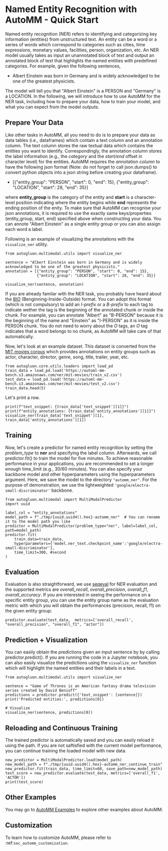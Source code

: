 # Named Entity Recognition with AutoMM - Quick Start

Named entity recognition (NER) refers to identifying and categorizing key information (entities) from unstructured text. An entity can be a word or a series of words which correspond to categories such as cities, time expressions, monetary values, facilities, person, organization, etc. An NER model usually takes as input an unannotated block of text and output an annotated block of text that highlights the named entities with predefined categories. For example, given the following sentences, 

- Albert Einstein was born in Germany and is widely acknowledged to be one of the greatest physicists.

The model will tell you that "Albert Einstein" is a PERSON and "Germany" is a LOCATION. In the following, we will introduce how to use AutoMM for the NER task, including how to prepare your data, how to train your model, and what you can expect from the model outputs.

 
## Prepare Your Data
Like other tasks in AutoMM, all you need to do is to prepare your data as data tables (i.e., dataframes) which contain a text column and an annotation column. The text column stores the raw textual data which contains the entities you want to identify. Correspondingly, the annotation column stores the label information (e.g., the *category* and the *start/end* offset in character level) for the entities. AutoMM requires the *annotation column* to have the following json format (Note: do not forget to call json.dumps() to convert python objects into a json string before creating your dataframe). 

- [{"entity_group": "PERSON", "start": 0, "end": 15}, 
{"entity_group": "LOCATION", "start": 28, "end": 35}]

where **entity_group** is the category of the entity and **start** is a character-level position indicating where the entity begins while **end** represents the ending position of the enity. To make sure that AutoMM can recognise your json annotations, it is required to use the exactly same keys/properties (entity_group, start, end) specified above when constructing your data. You can annote "Albert Einstein" as a single entity group or you can also assign each word a label.

Following is an example of visualizing the annotations with the `visualize_ner` utility.


```{.python .input}
from autogluon.multimodal.utils import visualize_ner

sentence = "Albert Einstein was born in Germany and is widely acknowledged to be one of the greatest physicists."
annotation = [{"entity_group": "PERSON", "start": 0, "end": 15},
              {"entity_group": "LOCATION", "start": 28, "end": 35}]

visualize_ner(sentence, annotation)
```

If you are already familar with the NER task, you probably have heard about the [BIO](https://en.wikipedia.org/wiki/Inside%E2%80%93outside%E2%80%93beginning_(tagging)) (Benginning-Inside-Outside) format. You can adopt this format (which is not compulsory) to add an *I-prefix* or a *B-prefix* to each tag to indicate wether the tag is the beginning of the annotated chunk or inside the chunk. For example, you can annotate "Albert" as "B-PERSON" because it is the beginning of the name and "Einstein" as "I-PERSON" as it is inside the PERSON chunk. You do not need to worry about the *O* tags, an *O* tag indicates that a word belongs to no chunk, as AutoMM will take care of that automatically. 

Now, let's look at an example dataset. This dataset is converted from the [MIT movies corpus](https://groups.csail.mit.edu/sls/downloads/movie/) which provides annotations on entity groups such as actor, character, director, genre, song, title, trailer, year, etc.


```{.python .input}
from autogluon.core.utils.loaders import load_pd
train_data = load_pd.load('https://automl-mm-bench.s3.amazonaws.com/ner/mit-movies/train_v2.csv')
test_data = load_pd.load('https://automl-mm-bench.s3.amazonaws.com/ner/mit-movies/test_v2.csv')
train_data.head(5)
```

Let's print a row.


```{.python .input}
print(f"text_snippet: {train_data['text_snippet'][1]}")
print(f"entity_annotations: {train_data['entity_annotations'][1]}")
visualize_ner(train_data['text_snippet'][1], train_data['entity_annotations'][1])
```

## Training
Now, let's create a predictor for named entity recognition by setting the *problem_type* to **ner** and specifying the label column. Afterwards, we call predictor.fit() to train the model for five minutes. To achieve reasonable performance in your applications, you are recommended to set a longer enough time_limit (e.g., 30/60 minutes). You can also specify your backbone model and other hyperparameters using the hyperparameters argument. Here, we save the model to the directory `"automm_ner"`. For the purpose of demonstration, we use the lightweighted `'google/electra-small-discriminator'` backbone.


```{.python .input}
from autogluon.multimodal import MultiModalPredictor
import uuid

label_col = "entity_annotations"
model_path = f"./tmp/{uuid.uuid4().hex}-automm_ner"  # You can rename it to the model path you like
predictor = MultiModalPredictor(problem_type="ner", label=label_col, path=model_path)
predictor.fit(
    train_data=train_data,
    hyperparameters={'model.ner_text.checkpoint_name':'google/electra-small-discriminator'},
    time_limit=300, #second
)
```

## Evaluation 
Evaluation is also straightforward, we use [seqeval](https://huggingface.co/spaces/evaluate-metric/seqeval) for NER evaluation and the supported metrics are *overall_recall*, *overall_precision*, *overall_f1*, *overall_accuracy*. If you are interested in seeing the performance on a specific entity group, you can use the entity group name as the evaluation metric with which you will obtain the performances (precision, recall, f1) on the given entity group:


```{.python .input}
predictor.evaluate(test_data,  metrics=['overall_recall', "overall_precision", "overall_f1", "actor"])
```

## Prediction + Visualization
You can easily obtain the predictions given an input sentence by by calling predictor.predict(). If you are running the code in a Jupyter notebook, you can also easily visualize the predictions using the `visualize_ner` function which will highlight the named entities and their labels in a text.


```{.python .input}
from autogluon.multimodal.utils import visualize_ner

sentence = "Game of Thrones is an American fantasy drama television series created by David Benioff"
predictions = predictor.predict({'text_snippet': [sentence]})
print('Predicted entities:', predictions[0])

# Visualize
visualize_ner(sentence, predictions[0])
```

## Reloading and Continuous Training 
The trained predictor is automatically saved and you can easily reload it using the path. If you are not saftisfied with the current model performance, you can continue training the loaded model with new data.


```{.python .input}
new_predictor = MultiModalPredictor.load(model_path)
new_model_path = f"./tmp/{uuid.uuid4().hex}-automm_ner_continue_train"
new_predictor.fit(train_data, time_limit=60, save_path=new_model_path)
test_score = new_predictor.evaluate(test_data, metrics=['overall_f1', 'ACTOR'])
print(test_score)
```

## Other Examples

You may go to [AutoMM Examples](https://github.com/autogluon/autogluon/tree/master/examples/automm) to explore other examples about AutoMM.

## Customization
To learn how to customize AutoMM, please refer to :ref:`sec_automm_customization`.
